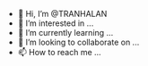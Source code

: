 - 👋 Hi, I’m @TRANHALAN
- 👀 I’m interested in ...
- 🌱 I’m currently learning ...
- 💞️ I’m looking to collaborate on ...
- 📫 How to reach me ...

<!---
TRANHALAN/TRANHALAN is a ✨ special ✨ repository because its `README.md` (this file) appears on your GitHub profile.
You can click the Preview link to take a look at your changes.
--->
